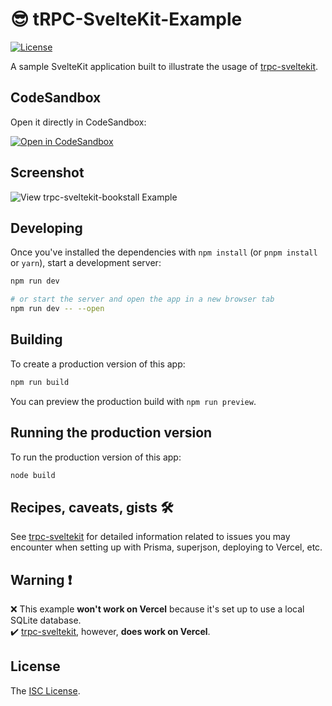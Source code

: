 # 😎 tRPC-SvelteKit-Example

[![License][license-image]][license-url]

A sample SvelteKit application built to illustrate the usage of [trpc-sveltekit](https://github.com/icflorescu/trpc-sveltekit).

## CodeSandbox

Open it directly in CodeSandbox:

[![Open in CodeSandbox](https://user-images.githubusercontent.com/581999/153951643-a4e60c17-5c04-40e7-af2f-88e4a3ba354c.png)](https://githubbox.com/icflorescu/trpc-sveltekit-example)

## Screenshot

![View trpc-sveltekit-bookstall Example](https://user-images.githubusercontent.com/581999/153968828-032be743-3e49-4709-8958-b0d9ec563b7f.png)

## Developing

Once you've installed the dependencies with `npm install` (or `pnpm install` or `yarn`), start a development server:

```bash
npm run dev

# or start the server and open the app in a new browser tab
npm run dev -- --open
```

## Building

To create a production version of this app:

```bash
npm run build
```

You can preview the production build with `npm run preview`.

## Running the production version

To run the production version of this app:

```bash
node build
```

## Recipes, caveats, gists 🛠

See [trpc-sveltekit](https://github.com/icflorescu/trpc-sveltekit) for detailed information related to issues you may encounter when setting up with Prisma, superjson, deploying to Vercel, etc.

## Warning ❗

❌ This example **won't work on Vercel** because it's set up to use a local SQLite database.  
✔️ [trpc-sveltekit](https://github.com/icflorescu/trpc-sveltekit), however, **does work on Vercel**.  

## License

The [ISC License](https://github.com/icflorescu/trpc-sveltekit/blob/master/LICENSE).

[license-image]: http://img.shields.io/npm/l/trpc-sveltekit.svg?style=flat-square
[license-url]: LICENSE

